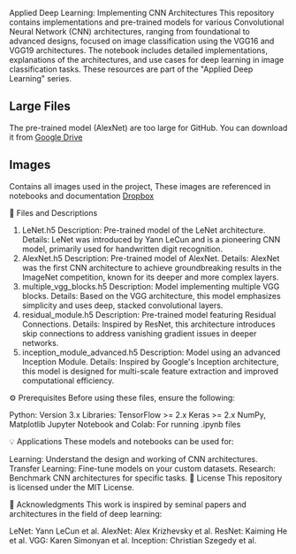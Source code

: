 Applied Deep Learning: Implementing CNN Architectures
This repository contains implementations and pre-trained models for various Convolutional Neural Network (CNN) architectures, ranging from foundational to advanced designs, focused on image classification using the VGG16 and VGG19 architectures. The notebook includes detailed implementations, explanations of the architectures, and use cases for deep learning in image classification tasks. These resources are part of the "Applied Deep Learning" series.


## Large Files
The pre-trained model (AlexNet) are too large for GitHub. You can download it from
[Google Drive](https://drive.google.com/file/d/15XuAMMx2Iw5GPsS7x9Qz1wtkzsa6CQ87/view?usp=drive_link)


## Images
Contains all images used in the project, These images are referenced in notebooks and documentation
[Dropbox](https://www.dropbox.com/scl/fo/0dsnw3wbztbya3yvu6l5t/ADquxSfF_NSxUH6Wo0Td6UI?rlkey=u6hfak0bwx4tj407v3ooghnln&st=fwkpamd2&dl=0)


📂 Files and Descriptions
1. LeNet.h5
Description: Pre-trained model of the LeNet architecture.
Details:
LeNet was introduced by Yann LeCun and is a pioneering CNN model, primarily used for handwritten digit recognition.
2. AlexNet.h5
Description: Pre-trained model of AlexNet.
Details:
AlexNet was the first CNN architecture to achieve groundbreaking results in the ImageNet competition, known for its deeper and more complex layers.
3. multiple_vgg_blocks.h5
Description: Model implementing multiple VGG blocks.
Details:
Based on the VGG architecture, this model emphasizes simplicity and uses deep, stacked convolutional layers.
4. residual_module.h5
Description: Pre-trained model featuring Residual Connections.
Details:
Inspired by ResNet, this architecture introduces skip connections to address vanishing gradient issues in deeper networks.
5. inception_module_advanced.h5
Description: Model using an advanced Inception Module.
Details:
Inspired by Google's Inception architecture, this model is designed for multi-scale feature extraction and improved computational efficiency.

⚙️ Prerequisites
Before using these files, ensure the following:

Python: Version 3.x
Libraries:
TensorFlow >= 2.x
Keras >= 2.x
NumPy, Matplotlib
Jupyter Notebook and Colab: For running .ipynb files


💡 Applications
These models and notebooks can be used for:

Learning: Understand the design and working of CNN architectures.
Transfer Learning: Fine-tune models on your custom datasets.
Research: Benchmark CNN architectures for specific tasks.
📜 License
This repository is licensed under the MIT License.

🙏 Acknowledgments
This work is inspired by seminal papers and architectures in the field of deep learning:

LeNet: Yann LeCun et al.
AlexNet: Alex Krizhevsky et al.
ResNet: Kaiming He et al.
VGG: Karen Simonyan et al.
Inception: Christian Szegedy et al.
